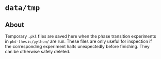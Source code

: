 # `data/tmp`

## About

Temporary `.pkl` files are saved here when the phase transition experiments in `phd-thesis/python/` are run. These files are only useful for inspection if the corresponding experiment halts unexpectedly before finishing. They can be otherwise safely deleted.
